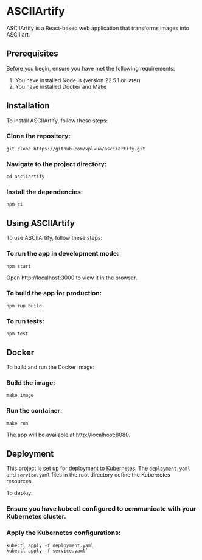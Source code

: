 # ASCIIArtify

ASCIIArtify is a React-based web application that transforms images into ASCII art.

## Prerequisites

Before you begin, ensure you have met the following requirements:

1. You have installed Node.js (version 22.5.1 or later)
2. You have installed Docker and Make

## Installation

To install ASCIIArtify, follow these steps:

### Clone the repository:

```
git clone https://github.com/vplvua/asciiartify.git
```

### Navigate to the project directory:

```
cd asciiartify
```

### Install the dependencies:

```
npm ci
```

## Using ASCIIArtify

To use ASCIIArtify, follow these steps:

### To run the app in development mode:

```
npm start
```

Open http://localhost:3000 to view it in the browser.

### To build the app for production:

```
npm run build
```

### To run tests:

```
npm test
```

## Docker

To build and run the Docker image:

### Build the image:

```
make image
```

### Run the container:

```
make run
```

The app will be available at http://localhost:8080.

## Deployment

This project is set up for deployment to Kubernetes. The `deployment.yaml` and `service.yaml` files in the root directory define the Kubernetes resources.

To deploy:

### Ensure you have kubectl configured to communicate with your Kubernetes cluster.

### Apply the Kubernetes configurations:

```
kubectl apply -f deployment.yaml
kubectl apply -f service.yaml`
```
